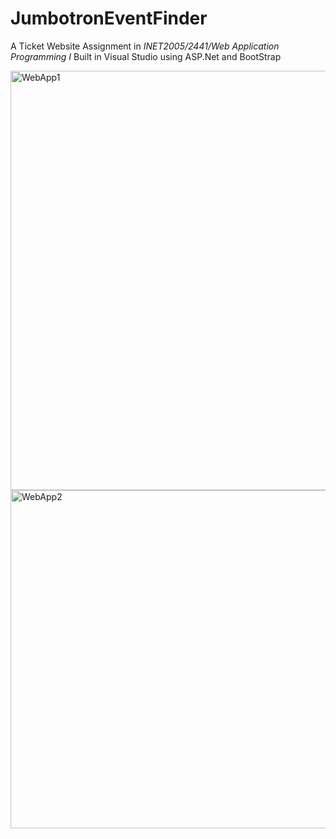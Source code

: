 # JumbotronEventFinder

A Ticket Website Assignment in *INET2005/2441/Web Application Programming I* 
Built in Visual Studio using ASP.Net and BootStrap

<img width="800" height="671" alt="WebApp1" src="https://github.com/user-attachments/assets/bab5b272-2d7f-408c-aedd-7f7fc81fb15d" />
<img width="758" height="541" alt="WebApp2" src="https://github.com/user-attachments/assets/3031629b-7c27-41c9-b6b4-181d7ec71c9d" />
